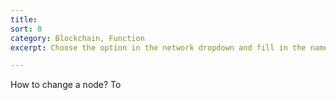 ```yaml
---
title: 
sort: 8
category: Blockchain, Function
excerpt: Choose the option in the network dropdown and fill in the name, url and id.

---
```


 How to change a node?
To 
